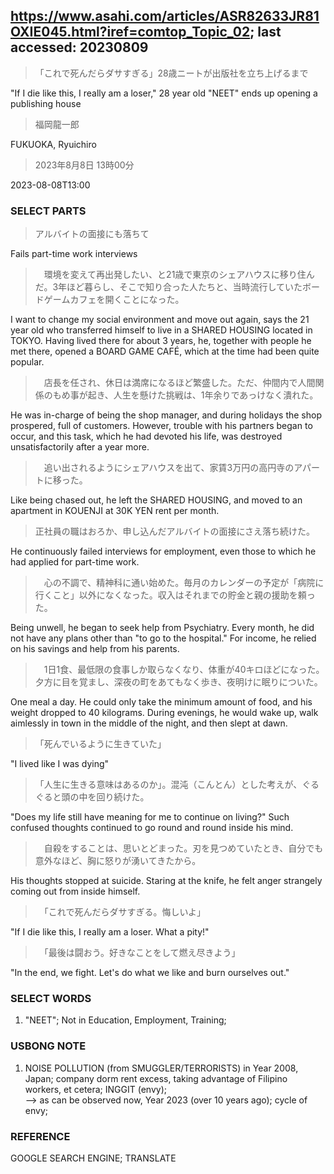 ## https://www.asahi.com/articles/ASR82633JR81OXIE045.html?iref=comtop_Topic_02; last accessed: 20230809

> 「これで死んだらダサすぎる」28歳ニートが出版社を立ち上げるまで

"If I die like this, I really am a loser," 28 year old "NEET" ends up opening a publishing house

> 福岡龍一郎

FUKUOKA, Ryuichiro

> 2023年8月8日 13時00分

2023-08-08T13:00

### SELECT PARTS

> アルバイトの面接にも落ちて

Fails part-time work interviews

>　環境を変えて再出発したい、と21歳で東京のシェアハウスに移り住んだ。3年ほど暮らし、そこで知り合った人たちと、当時流行していたボードゲームカフェを開くことになった。

I want to change my social environment and move out again, says the 21 year old who transferred himself to live in a SHARED HOUSING located in TOKYO. Having lived there for about 3 years, he, together with people he met there, opened a BOARD GAME CAFÉ, which at the time had been quite popular.

>　店長を任され、休日は満席になるほど繁盛した。ただ、仲間内で人間関係のもめ事が起き、人生を懸けた挑戦は、1年余りであっけなく潰れた。

He was in-charge of being the shop manager, and during holidays the shop prospered, full of customers. However, trouble with his partners began to occur, and this task, which he had devoted his life, was destroyed unsatisfactorily after a year more.

>　追い出されるようにシェアハウスを出て、家賃3万円の高円寺のアパートに移った。

Like being chased out, he left the SHARED HOUSING, and moved to an apartment in KOUENJI at 30K YEN rent per month.

> 正社員の職はおろか、申し込んだアルバイトの面接にさえ落ち続けた。

He continuously failed interviews for employment, even those to which he had applied for part-time work.

>　心の不調で、精神科に通い始めた。毎月のカレンダーの予定が「病院に行くこと」以外になくなった。収入はそれまでの貯金と親の援助を頼った。

Being unwell, he began to seek help from Psychiatry. Every month, he did not have any plans other than "to go to the hospital." For income, he relied on his savings and help from his parents.  

>　1日1食、最低限の食事しか取らなくなり、体重が40キロほどになった。夕方に目を覚まし、深夜の町をあてもなく歩き、夜明けに眠りについた。

One meal a day. He could only take the minimum amount of food, and his weight dropped to 40 kilograms. During evenings, he would wake up, walk aimlessly in town in the middle of the night, and then slept at dawn. 

> 「死んでいるように生きていた」

"I lived like I was dying"

> 「人生に生きる意味はあるのか」。混沌（こんとん）とした考えが、ぐるぐると頭の中を回り続けた。

"Does my life still have meaning for me to continue on living?" Such confused thoughts continued to go round and round inside his mind.

>　自殺をすることは、思いとどまった。刃を見つめていたとき、自分でも意外なほど、胸に怒りが湧いてきたから。

His thoughts stopped at suicide. Staring at the knife, he felt anger strangely coming out from inside himself. 

>　「これで死んだらダサすぎる。悔しいよ」

"If I die like this, I really am a loser. What a pity!"

>　「最後は闘おう。好きなことをして燃え尽きよう」

"In the end, we fight. Let's do what we like and burn ourselves out."

### SELECT WORDS

1) "NEET"; Not in Education, Employment, Training;

### USBONG NOTE

1) NOISE POLLUTION (from SMUGGLER/TERRORISTS) in Year 2008, Japan; company dorm rent excess, taking advantage of Filipino workers, et cetera; INGGIT (envy);<br/>
--> as can be observed now, Year 2023 (over 10 years ago); cycle of envy;


### REFERENCE

GOOGLE SEARCH ENGINE; TRANSLATE
